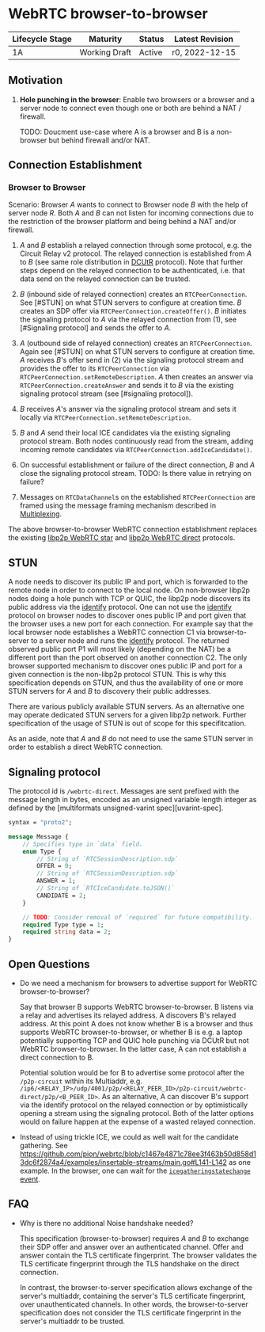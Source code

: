 # WebRTC browser-to-browser

| Lifecycle Stage | Maturity      | Status | Latest Revision |
|-----------------|---------------|--------|-----------------|
| 1A              | Working Draft | Active | r0, 2022-12-15  |

## Motivation

1. **Hole punching in the browser**: Enable two browsers or a browser and a server node to connect even though one or both are behind a NAT / firewall.

   TODO: Doucment use-case where A is a browser and B is a non-browser but behind firewall and/or NAT.

## Connection Establishment

### Browser to Browser

Scenario: Browser _A_ wants to connect to Browser node _B_ with the help of server node _R_.
Both _A_ and _B_ can not listen for incoming connections due to the restriction of the browser platform and being behind a NAT and/or firewall.

1. _A_ and _B_ establish a relayed connection through some protocol, e.g. the Circuit Relay v2 protocol.
   The relayed connection is established from _A_ to _B_ (see same role distribution in [DCUtR] protocol).
   Note that further steps depend on the relayed connection to be authenticated, i.e. that data send on the relayed connection can be trusted.

2. _B_ (inbound side of relayed connection) creates an `RTCPeerConnection`.
   See [#STUN] on what STUN servers to configure at creation time.
   _B_ creates an SDP offer via `RTCPeerConnection.createOffer()`.
   _B_ initiates the signaling protocol to _A_ via the relayed connection from (1), see [#Signaling protocol] and sends the offer to _A_.

3. _A_ (outbound side of relayed connection) creates an `RTCPeerConnection`.
   Again see [#STUN] on what STUN servers to configure at creation time.
   _A_ receives _B_'s offer send in (2) via the signaling protocol stream and provides the offer to its `RTCPeerConnection` via `RTCPeerConnection.setRemoteDescription`.
   _A_ then creates an answer via `RTCPeerConnection.createAnswer` and sends it to _B_ via the existing signaling protocol stream (see [#signaling protocol]).

4. _B_ receives _A_'s answer via the signaling protocol stream and sets it locally via `RTCPeerConnection.setRemoteDescription`.

5. _B_ and _A_ send their local ICE candidates via the existing signaling protocol stream.
   Both nodes continuously read from the stream, adding incoming remote candidates via `RTCPeerConnection.addIceCandidate()`.

6. On successful establishment or failure of the direct connection, _B_ and _A_ close the signaling protocol stream.
   TODO: Is there value in retrying on failure?

7. Messages on `RTCDataChannel`s on the established `RTCPeerConnection` are framed using the message framing mechanism described in [Multiplexing](#multiplexing).

The above browser-to-browser WebRTC connection establishment replaces the existing [libp2p WebRTC star](https://github.com/libp2p/js-libp2p-webrtc-star) and [libp2p WebRTC direct](https://github.com/libp2p/js-libp2p-webrtc-direct) protocols.

## STUN

A node needs to discover its public IP and port, which is forwarded to the remote node in order to connect to the local node.
On non-browser libp2p nodes doing a hole punch with TCP or QUIC, the libp2p node discovers its public address via the [identify] protocol.
One can not use the [identify] protocol on browser nodes to discover ones public IP and port given that the browser uses a new port for each connection.
For example say that the local browser node establishes a WebRTC connection C1 via browser-to-server to a server node and runs the [identify] protocol.
The returned observed public port P1 will most likely (depending on the NAT) be a different port than the port observed on another connection C2.
The only browser supported mechanism to discover ones public IP and port for a given connection is the non-libp2p protocol STUN.
This is why this specification depends on STUN, and thus the availability of one or more STUN servers for _A_ and _B_ to discovery their public addresses.

There are various publicly available STUN servers.
As an alternative one may operate dedicated STUN servers for a given libp2p network.
Further specification of the usage of STUN is out of scope for this specifitcation.

As an aside, note that _A_ and _B_ do not need to use the same STUN server in order to establish a direct WebRTC connection.

## Signaling protocol

The protocol id is `/webrtc-direct`.
Messages are sent prefixed with the message length in bytes, encoded as an unsigned variable length integer as defined by the [multiformats unsigned-varint spec][uvarint-spec].

``` protobuf
syntax = "proto2";

message Message {
    // Specifies type in `data` field.
    enum Type {
        // String of `RTCSessionDescription.sdp`
        OFFER = 0;
        // String of `RTCSessionDescription.sdp`
        ANSWER = 1;
        // String of `RTCIceCandidate.toJSON()`
        CANDIDATE = 2;
    }

    // TODO: Consider removal of `required` for future compatibility.
    required Type type = 1;
    required string data = 2;
}
```

## Open Questions

- Do we need a mechanism for browsers to advertise support for WebRTC browser-to-browser?

  Say that browser B supports WebRTC browser-to-browser.
  B listens via a relay and advertises its relayed address.
  A discovers B's relayed address.
  At this point A does not know whether B is a browser and thus supports WebRTC browser-to-browser, or whether B is e.g. a laptop potentially supporting TCP and QUIC hole punching via DCUtR but not WebRTC browser-to-browser.
  In the latter case, A can not establish a direct connection to B.

  Potential solution would be for B to advertise some protocol after the `/p2p-circuit` within its Multiaddr, e.g. `/ip6/<RELAY_IP>/udp/4001/p2p/<RELAY_PEER_ID>/p2p-circuit/webrtc-direct/p2p/<B_PEER_ID>`.
  As an alternative, A can discover B's support via the identify protocol on the relayed connection or by optimistically opening a stream using the signaling protocol.
  Both of the latter options would on failure happen at the expense of a wasted relayed connection.

- Instead of using trickle ICE, we could as well wait for the candidate gathering.
  See https://github.com/pion/webrtc/blob/c1467e4871c78ee3f463b50d858d13dc6f2874a4/examples/insertable-streams/main.go#L141-L142 as one example.
  In the browser, one can wait for the [`icegatheringstatechange` event](https://developer.mozilla.org/en-US/docs/Web/API/RTCPeerConnection/icegatheringstatechange_event).

## FAQ

- Why is there no additional Noise handshake needed?

  This specification (browser-to-browser) requires _A_ and _B_ to exchange their SDP offer and answer over an authenticated channel.
  Offer and answer contain the TLS certificate fingerprint.
  The browser validates the TLS certificate fingerprint through the TLS handshake on the direct connection.

  In contrast, the browser-to-server specification allows exchange of the server's multiaddr, containing the server's TLS certificate fingerprint, over unauthenticated channels.
  In other words, the browser-to-server specification does not consider the TLS certificate fingerprint in the server's multiaddr to be trusted.

[DCUtR]: ./../relay/DCUtR.md
[identify]: ./../identify/README.md
